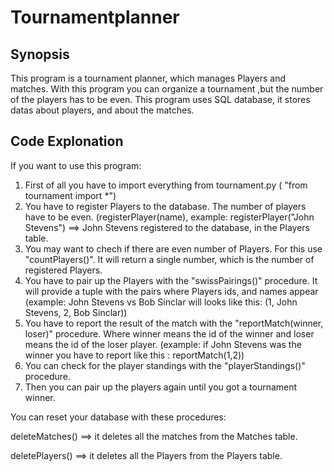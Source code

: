 # Tournamentplanner

## Synopsis

This program is a tournament planner, which manages Players and matches. With this program you can organize a tournament ,but the number of the players has to be even. This program uses SQL database, it stores datas about players, and about the matches. 

## Code Explonation

If you want to use this program:

1. First of all you have to import everything from tournament.py ( "from tournament import *")
2. You have to register Players to the database. The number of players have to be even. (registerPlayer(name), example: registerPlayer("John Stevens") ==> John Stevens registered to the database, in the Players table.
3. You may want to chech if there are even number of Players. For this use "countPlayers()". It will return a single number, which is the number of registered Players.
4. You have to pair up the Players with the "swissPairings()" procedure. It will provide a tuple with the pairs where Players ids, and names appear (example: John Stevens vs Bob Sinclar will looks like this: (1, John Stevens, 2, Bob Sinclar))
5. You have to report the result of the match with the "reportMatch(winner, loser)" procedure.
Where winner means the id of the winner and loser means the id of the loser player.
(example: if John Stevens was the winner you have to report like this : reportMatch(1,2))
6. You can check for the player standings with the "playerStandings()" procedure.
7. Then you can pair up the players again until you got a tournament winner.

You can reset your database with these procedures:

deleteMatches() ==> it deletes all the matches from the Matches table.

deletePlayers() ==> it deletes all the Players from the Players table.
